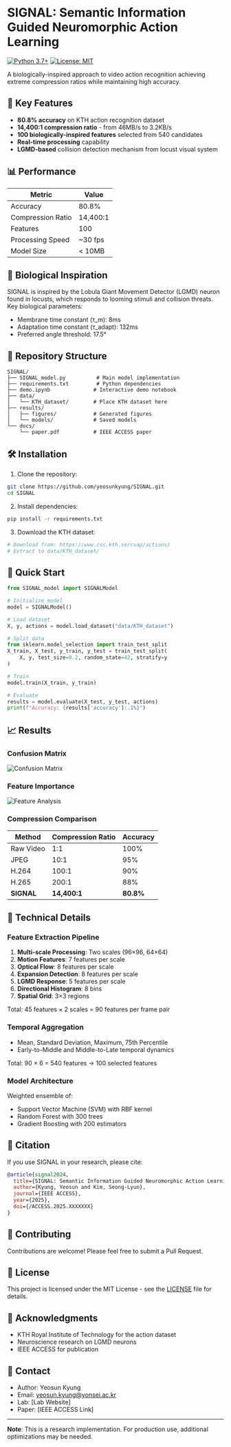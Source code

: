 # SIGNAL: Semantic Information Guided Neuromorphic Action Learning

[![Python 3.7+](https://img.shields.io/badge/python-3.7+-blue.svg)](https://www.python.org/downloads/)
[![License: MIT](https://img.shields.io/badge/License-MIT-yellow.svg)](https://opensource.org/licenses/MIT)

A biologically-inspired approach to video action recognition achieving extreme compression ratios while maintaining high accuracy.

## 🚀 Key Features

- **80.8% accuracy** on KTH action recognition dataset
- **14,400:1 compression ratio** - from 46MB/s to 3.2KB/s
- **100 biologically-inspired features** selected from 540 candidates
- **Real-time processing** capability
- **LGMD-based** collision detection mechanism from locust visual system

## 📊 Performance

| Metric | Value |
|--------|-------|
| Accuracy | 80.8% |
| Compression Ratio | 14,400:1 |
| Features | 100 |
| Processing Speed | ~30 fps |
| Model Size | < 10MB |

## 🧬 Biological Inspiration

SIGNAL is inspired by the Lobula Giant Movement Detector (LGMD) neuron found in locusts, which responds to looming stimuli and collision threats. Key biological parameters:

- Membrane time constant (τ_m): 8ms
- Adaptation time constant (τ_adapt): 132ms
- Preferred angle threshold: 17.5°

## 📁 Repository Structure

```
SIGNAL/
├── SIGNAL_model.py          # Main model implementation
├── requirements.txt         # Python dependencies
├── demo.ipynb              # Interactive demo notebook
├── data/
│   └── KTH_dataset/        # Place KTH dataset here
├── results/
│   ├── figures/            # Generated figures
│   └── models/             # Saved models
└── docs/
    └── paper.pdf           # IEEE ACCESS paper
```

## 🛠️ Installation

1. Clone the repository:
```bash
git clone https://github.com/yeosunkyung/SIGNAL.git
cd SIGNAL
```

2. Install dependencies:
```bash
pip install -r requirements.txt
```

3. Download the KTH dataset:
```bash
# Download from: https://www.csc.kth.se/cvap/actions/
# Extract to data/KTH_dataset/
```

## 🚀 Quick Start

```python
from SIGNAL_model import SIGNALModel

# Initialize model
model = SIGNALModel()

# Load dataset
X, y, actions = model.load_dataset("data/KTH_dataset")

# Split data
from sklearn.model_selection import train_test_split
X_train, X_test, y_train, y_test = train_test_split(
    X, y, test_size=0.2, random_state=42, stratify=y
)

# Train
model.train(X_train, y_train)

# Evaluate
results = model.evaluate(X_test, y_test, actions)
print(f"Accuracy: {results['accuracy']:.1%}")
```

## 📈 Results

### Confusion Matrix
![Confusion Matrix](results/figures/confusion_matrix.png)

### Feature Importance
![Feature Analysis](results/figures/feature_analysis.png)

### Compression Comparison
| Method | Compression Ratio | Accuracy |
|--------|------------------|----------|
| Raw Video | 1:1 | 100% |
| JPEG | 10:1 | 95% |
| H.264 | 100:1 | 90% |
| H.265 | 200:1 | 88% |
| **SIGNAL** | **14,400:1** | **80.8%** |

## 🔬 Technical Details

### Feature Extraction Pipeline

1. **Multi-scale Processing**: Two scales (96×96, 64×64)
2. **Motion Features**: 7 features per scale
3. **Optical Flow**: 8 features per scale
4. **Expansion Detection**: 8 features per scale
5. **LGMD Response**: 5 features per scale
6. **Directional Histogram**: 8 bins
7. **Spatial Grid**: 3×3 regions

Total: 45 features × 2 scales = 90 features per frame pair

### Temporal Aggregation

- Mean, Standard Deviation, Maximum, 75th Percentile
- Early-to-Middle and Middle-to-Late temporal dynamics

Total: 90 × 6 = 540 features → 100 selected features

### Model Architecture

Weighted ensemble of:
- Support Vector Machine (SVM) with RBF kernel
- Random Forest with 300 trees
- Gradient Boosting with 200 estimators

## 📝 Citation

If you use SIGNAL in your research, please cite:

```bibtex
@article{signal2024,
  title={SIGNAL: Semantic Information Guided Neuromorphic Action Learning},
  author={Kyung, Yeosun and Kim, Seong-Lyun},
  journal={IEEE ACCESS},
  year={2025},
  doi={/ACCESS.2025.XXXXXXX}
}
```

## 🤝 Contributing

Contributions are welcome! Please feel free to submit a Pull Request.

## 📄 License

This project is licensed under the MIT License - see the [LICENSE](LICENSE) file for details.

## 🙏 Acknowledgments

- KTH Royal Institute of Technology for the action dataset
- Neuroscience research on LGMD neurons
- IEEE ACCESS for publication

## 📧 Contact

- Author: Yeosun Kyung
- Email: yeosun.kyung@yonsei.ac.kr
- Lab: [Lab Website]
- Paper: [IEEE ACCESS Link]

---

**Note**: This is a research implementation. For production use, additional optimizations may be needed.